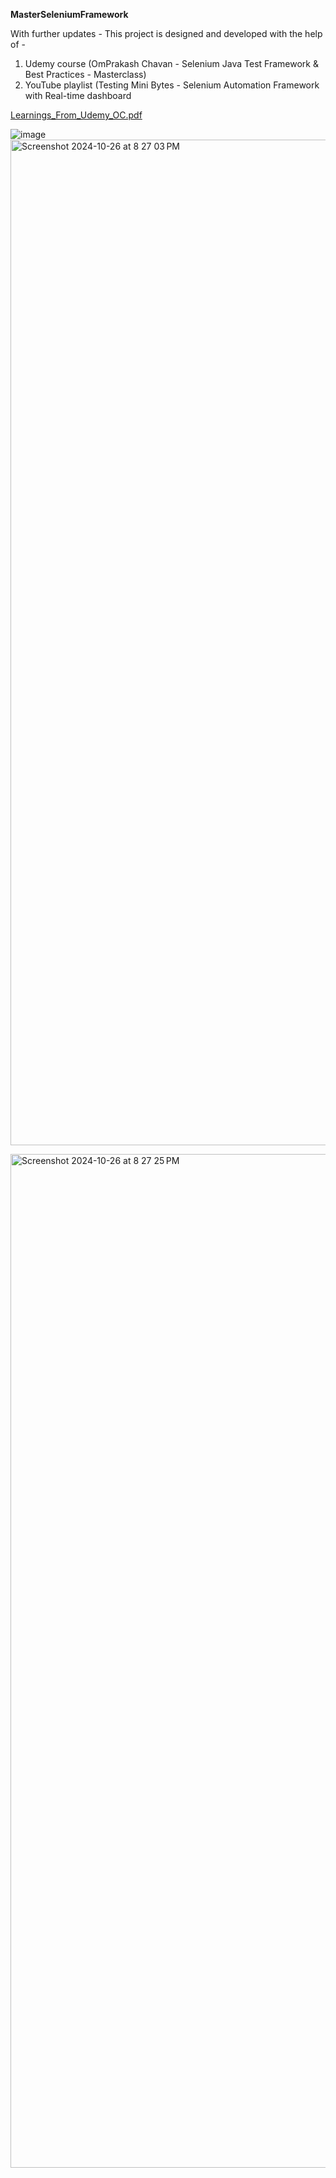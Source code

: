 **MasterSeleniumFramework**

With further updates - This project is designed and developed with the help of -

1) Udemy course (OmPrakash Chavan - Selenium Java Test Framework & Best Practices - Masterclass) 
2) YouTube playlist (Testing Mini Bytes - Selenium Automation Framework with Real-time dashboard

   
[Learnings_From_Udemy_OC.pdf](https://github.com/user-attachments/files/16188825/Learnings_From_Udemy_OC.pdf)



   ![image](https://github.com/rashmiiyengar/MasterSeleniumFramework/assets/33377298/44a42f0d-f2f3-42fe-88e1-f2e95bbf7232)
<img width="1609" alt="Screenshot 2024-10-26 at 8 27 03 PM" src="https://github.com/user-attachments/assets/cd0a06bc-17fa-4a49-b59e-fa813f08627a">

<img width="1622" alt="Screenshot 2024-10-26 at 8 27 25 PM" src="https://github.com/user-attachments/assets/bee0b30e-5d4e-4ab7-9ec0-68625cd4abe0">


